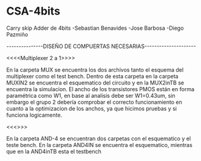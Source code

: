 # CSA-4bits
Carry skip Adder de 4bits 
-Sebastian Benavides
-Jose Barbosa
-Diego Pazmiño

---------------DISEÑO DE COMPUERTAS NECESARIAS---------------------

<<<<Multiplexer 2 a 1>>>>

En la carpeta MUX se encuentra los dos archivos tanto el esquema del multiplexer como el test bench. Dentro de esta carpeta
en la carpeta MUXIN2 se encuentra el esquematico del circuito y en la MUX2inTB se encuentra la simulacion.
El ancho de los transistores PMOS están en forma paramétrica como W1, en base al analisis debe ser W1=0.43um, sin embargo el grupo 2 debería comprobar el correcto funcionamiento en cuanto a la optimizacion de los anchos, ya que hicimos pruebas y si funciona logicamente. 

<<<<AND-4>>>>	

En la carpeta AND-4 se encuentran dos carpetas con el esquematico y el teste bench. 
En la carpeta AND4IN se encuentra el esquematico, mientras que en la AND4inTB esta el testbench


